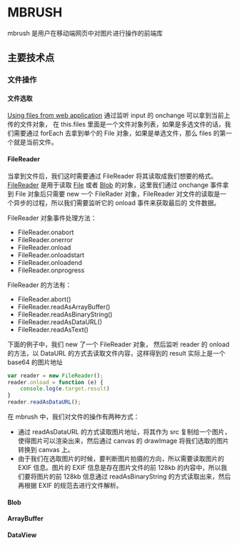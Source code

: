 # MBRUSH
mbrush 是用户在移动端网页中对图片进行操作的前端库
## 主要技术点
### 文件操作

#### 文件选取
[Using files from web application](https://developer.mozilla.org/en-US/docs/Using_files_from_web_applications) 通过监听 input 的 onchange 可以拿到当前上传的文件对象，
在 this.files 里面是一个文件对象列表，如果是多选文件的话，我们需要通过 forEach 去拿到单个的 File 对象，如果是单选文件，那么 files 的第一个就是当前文件。

#### FileReader
当拿到文件后，我们这时需要通过 FileReader 将其读取成我们想要的格式。 [FileReader](https://developer.mozilla.org/en-US/docs/Web/API/FileReader) 是用于读取 [File](https://developer.mozilla.org/en-US/docs/Web/API/File) 或者 [Blob](https://developer.mozilla.org/en-US/docs/Web/API/Blob)
的对象，这里我们通过 onchange 事件拿到 File 对象后只需要 new 一个 FileRader 对象，FileReader 对文件的读取是一个异步的过程，所以我们需要监听它的 onload 事件来获取最后的
文件数据。

FileReader 对象事件处理方法：
* FileReader.onabort
* FileReader.onerror
* FileReader.onload
* FileReader.onloadstart
* FileReader.onloadend
* FileReader.onprogress

FileReader 的方法有：
* FileReader.abort()
* FileReader.readAsArrayBuffer()
* FileReader.readAsBinaryString()
* FileReader.readAsDataURL()
* FileReader.readAsText()

下面的例子中，我们 new 了一个 FileReader 对象， 然后监听 reader 的 onload 的方法，以 DataURL 的方式去读取文件内容，这样得到的 result 实际上是一个 base64 的图片地址

```javascript
var reader = new FileReader();
reader.onload = function (e) {
    console.log(e.target.result)
}
reader.readAsDataURL();
```

在 mbrush 中，我们对文件的操作有两种方式：
* 通过 readAsDataURL 的方式读取图片地址，将其作为 src 复制给一个图片，使得图片可以渲染出来，然后通过 canvas 的 drawImage 将我们选取的图片转换到 canvas 上。
* 由于我们在选取图片的时候，要判断图片拍摄的方向，所以需要读取图片的 EXIF 信息。图片的 EXIF 信息是存在图片文件的前 128kb 的内容中，所以我们要将图片的前 128kb 信息通过
readAsBinaryString 的方式读取出来，然后再根据 EXIF 的规范去进行文件解析。

#### Blob
#### ArrayBuffer
#### DataView
